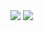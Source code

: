 
<img src="https://capsule-render.vercel.app/api?type=transparent&color=auto&height=200&section=header&text=Welcome My&fontSize=90" />

<img src="https://capsule-render.vercel.app/api?type=wave&color=auto&height=300&section=header&text=capsule%20render&fontSize=90" />
